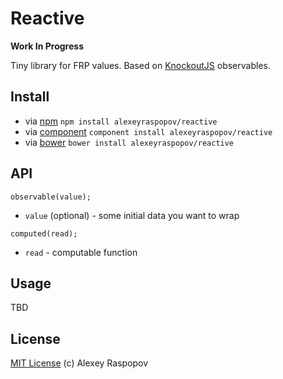# Reactive

**Work In Progress**

Tiny library for FRP values. Based on [KnockoutJS](http://knockoutjs.com/) observables.

## Install

 * via [npm](https://npmjs.org) `npm install alexeyraspopov/reactive`
 * via [component](http://component.io) `component install alexeyraspopov/reactive`
 * via [bower](http://bower.io) `bower install alexeyraspopov/reactive`

## API

	observable(value);

 * `value` (optional) - some initial data you want to wrap

<!-- empty -->

	computed(read);

 * `read` - computable function

## Usage

TBD

## License

[MIT License](http://en.wikipedia.org/wiki/MIT_License) (c) Alexey Raspopov

